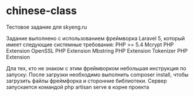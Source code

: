 # chinese-class
Тестовое задание для skyeng.ru

Задание выполнено с использованием фреймворка Laravel 5, который имеет следующие системные требования:
PHP >= 5.4
Mcrypt PHP Extension
OpenSSL PHP Extension
Mbstring PHP Extension
Tokenizer PHP Extension


Дла тех, кто не знаком с этим фреймворком небольшая инструкция по запуску:
После загрузки необходимо выполнить composer install, чтобы загрузить файлы фреймфорка и сторонние библиотеки.
Сервер запускается командой php artisan serve в корне проекта
